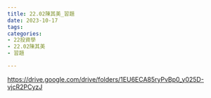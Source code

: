 ```yaml
---
title: 22.02陳其美_習題
date: 2023-10-17
tags: 
categories:
- 22投資學
- 22.02陳其美
- 習題

---
```

https://drive.google.com/drive/folders/1EU6ECA85ryPvBp0_y025D-vjcR2PCyzJ
